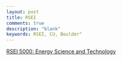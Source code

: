 ```yaml
---
layout: post
title: RSEI
comments: true
description: "blank"
keywords: RSEI, CU, Boulder"
---
```

<body>
	<div><a href="../pages/RSEI-5000">RSEI 5000: Energy Science and Technology</a></div>
</body>